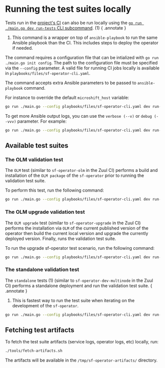 # Running the test suites locally

Tests run in the [project's CI](https://zuul.microshift.softwarefactory-project.io/zuul/t/sf/buildsets) can also be run locally using the [`go run ./main.go dev run-tests` CLI subcommand](./../reference/cli/index.md#run-tests). (1)
{ .annotate }

1. This command is a wrapper on top of `ansible-playbook` to run the same Ansible playbook
   than the CI. This includes steps to deploy the operator if needed.

The command requires a configuration file that can be intialized with `go run ./main.go init config`.
The path to the configuration file must be specified via the `--config` parameter. A valid file
for running CI jobs locally is available in `playbooks/files/sf-operator-cli.yaml`.

The command accepts extra Ansible parameters to be passed to `ansible-playbook` command.

For instance to override the default `microshift_host` variable:

```sh
go run ./main.go --config playbooks/files/sf-operator-cli.yaml dev run-tests TEST_NAME --extra-var "microshift_host=my-microshift"
```

To get more Ansible output logs, you can use the `verbose (--v)` or `debug (--vvv)` parameter.
For example:

```sh
go run ./main.go --config playbooks/files/sf-operator-cli.yaml dev run-tests TEST_NAME --v
```

## Available test suites

### The OLM validation test

The `OLM` test (similar to `sf-operator-olm` in the Zuul CI) performs a build and
installation of the `OLM package` of the `sf-operator` prior to running the validation
test suite.

To perform this test, run the following command:

```sh
go run ./main.go --config playbooks/files/sf-operator-cli.yaml dev run-tests olm
```

### The OLM upgrade validation test

The `OLM upgrade` test (similar to `sf-operator-upgrade` in the Zuul CI) performs the installation via `OLM` of the current published version of the operator then
build the current local version and upgrade the currently deployed version.
Finally, runs the validation test suite.

To run the upgrade sf-operator test scenario, run the following command:

```sh
go run ./main.go --config playbooks/files/sf-operator-cli.yaml dev run-tests upgrade
```

### The standalone validation test

The `standalone` tests (1)  (similar to `sf-operator-dev-multinode` in the Zuul CI) performs
a standalone deployment and run the validation test suite.
{ .annotate }

1. This is fastest way to run the test suite when iterating on the development of the `sf-operator`.

```sh
go run ./main.go --config playbooks/files/sf-operator-cli.yaml dev run-tests standalone
```

## Fetching test artifacts

To fetch the test suite artifacts (service logs, operator logs, etc) locally, run:

```sh
./tools/fetch-artifacts.sh
```

The artifacts will be available in the `/tmp/sf-operator-artifacts/` directory.

